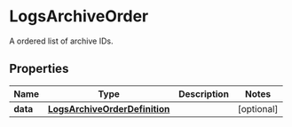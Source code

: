 

# LogsArchiveOrder

A ordered list of archive IDs.

## Properties

Name | Type | Description | Notes
------------ | ------------- | ------------- | -------------
**data** | [**LogsArchiveOrderDefinition**](LogsArchiveOrderDefinition.md) |  |  [optional]



